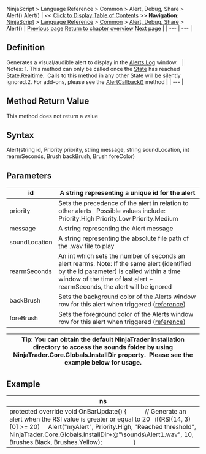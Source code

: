 ﻿
NinjaScript \> Language Reference \> Common \> Alert, Debug, Share \> Alert()
Alert()
| \<\< [Click to Display Table of Contents](alert.md) \>\> **Navigation:**     [NinjaScript](ninjascript-1.md) \> [Language Reference](language_reference_wip-1.md) \> [Common](common-1.md) \> [Alert, Debug, Share](alert__debugging_and_sharing-1.md) \> Alert() | [Previous page](alert__debugging_and_sharing-1.md) [Return to chapter overview](alert__debugging_and_sharing-1.md) [Next page](clearoutputwindow-1.md) |
| --- | --- |
## Definition
Generates a visual/audible alert to display in the [Alerts Log](alerts_log-1.md) window.
 
| Notes:  1\. This method can only be called once the [State](state-1.md) has reached State.Realtime.  Calls to this method in any other State will be silently ignored.2\. For add\-ons, please see the [AlertCallback()](alertcallback-1.md) method |
| --- |

## Method Return Value
This method does not return a value
 
## Syntax
Alert(string id, Priority priority, string message, string soundLocation, int rearmSeconds, Brush backBrush, Brush foreColor)
 
## Parameters
| id | A string representing a unique id for the alert |
| --- | --- |
| priority | Sets the precedence of the alert in relation to other alerts   Possible values include:   Priority.High Priority.Low Priority.Medium |
| message | A string representing the Alert message |
| soundLocation | A string representing the absolute file path of the .wav file to play |
| rearmSeconds | An int which sets the number of seconds an alert rearms. Note: If the same alert (identified by the id parameter) is called within a time window of the time of last alert \+ rearmSeconds, the alert will be ignored |
| backBrush | Sets the background color of the Alerts window row for this alert when triggered ([reference](http://msdn.microsoft.com/en-us/library/system.drawing.color_members(v=vs.90).aspx)) |
| foreBrush | Sets the foreground color of the Alerts window row for this alert when triggered ([reference](http://msdn.microsoft.com/en-us/library/system.drawing.color_members(v=vs.90).aspx)) |

| Tip: You can obtain the default NinjaTrader installation directory to access the sounds folder by using NinjaTrader.Core.Globals.InstallDir property.  Please see the example below for usage. |
| --- |

## Example
| ns |
| --- |
| protected override void OnBarUpdate() {             // Generate an alert when the RSI value is greater or equal to 20    if(RSI(14, 3)\[0] \>\= 20)      Alert("myAlert", Priority.High, "Reached threshold", NinjaTrader.Core.Globals.InstallDir\+@"\\sounds\\Alert1\.wav", 10, Brushes.Black, Brushes.Yellow);                    } |

